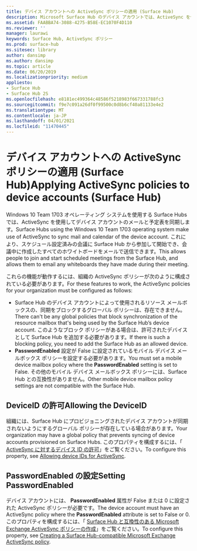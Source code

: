 ```yaml
---
title: デバイス アカウントへの ActiveSync ポリシーの適用 (Surface Hub)
description: Microsoft Surface Hub のデバイス アカウントでは、ActiveSync を使用してメールとカレンダーが同期されます。 これにより、スケジュール設定済みの会議に Surface Hub から参加して開始でき、会議中に作成したすべてのホワイトボードをメールで送信できます。
ms.assetid: FAABBA74-3088-4275-B58E-EC1070F4D110
ms.reviewer: ''
manager: laurawi
keywords: Surface Hub, ActiveSync ポリシー
ms.prod: surface-hub
ms.sitesec: library
author: dansimp
ms.author: dansimp
ms.topic: article
ms.date: 06/20/2019
ms.localizationpriority: medium
appliesto:
- Surface Hub
- Surface Hub 2S
ms.openlocfilehash: e8181ec499364c48586f5218983f667331788fc3
ms.sourcegitcommit: f9e7c091a26df0f99500c0d8b6cf40a81133e4e2
ms.translationtype: MT
ms.contentlocale: ja-JP
ms.lasthandoff: 04/01/2021
ms.locfileid: "11470445"
---
```

# <a name="applying-activesync-policies-to-device-accounts-surface-hub"></a><span data-ttu-id="56e3f-105">デバイス アカウントへの ActiveSync ポリシーの適用 (Surface Hub)</span><span class="sxs-lookup"><span data-stu-id="56e3f-105">Applying ActiveSync policies to device accounts (Surface Hub)</span></span>


<span data-ttu-id="56e3f-106">Windows 10 Team 1703 オペレーティング システムを使用する Surface Hubs では、ActiveSync を使用してデバイス アカウントのメールと予定表を同期します。</span><span class="sxs-lookup"><span data-stu-id="56e3f-106">Surface Hubs using the Windows 10 Team 1703 operating system make use of ActiveSync to sync mail and calendar of the device account.</span></span> <span data-ttu-id="56e3f-107">これにより、スケジュール設定済みの会議に Surface Hub から参加して開始でき、会議中に作成したすべてのホワイトボードをメールで送信できます。</span><span class="sxs-lookup"><span data-stu-id="56e3f-107">This allows people to join and start scheduled meetings from the Surface Hub, and allows them to email any whiteboards they have made during their meeting.</span></span>

<span data-ttu-id="56e3f-108">これらの機能が動作するには、組織の ActiveSync ポリシーが次のように構成されている必要があります。</span><span class="sxs-lookup"><span data-stu-id="56e3f-108">For these features to work, the ActiveSync policies for your organization must be configured as follows:</span></span>

-   <span data-ttu-id="56e3f-109">Surface Hub のデバイス アカウントによって使用されるリソース メールボックスの、同期をブロックするグローバル ポリシーは、存在できません。</span><span class="sxs-lookup"><span data-stu-id="56e3f-109">There can't be any global policies that block synchronization of the resource mailbox that's being used by the Surface Hub’s device account.</span></span> <span data-ttu-id="56e3f-110">このようなブロック ポリシーがある場合は、許可されたデバイスとして Surface Hub を追加する必要があります。</span><span class="sxs-lookup"><span data-stu-id="56e3f-110">If there is such a blocking policy, you need to add the Surface Hub as an allowed device.</span></span>
-   <span data-ttu-id="56e3f-111">**PasswordEnabled** 設定が False に設定されているモバイル デバイス メールボックス ポリシーを設定する必要があります。</span><span class="sxs-lookup"><span data-stu-id="56e3f-111">You must set a mobile device mailbox policy where the **PasswordEnabled** setting is set to False.</span></span> <span data-ttu-id="56e3f-112">その他のモバイル デバイス メールボックス ポリシーには、Surface Hub との互換性がありません。</span><span class="sxs-lookup"><span data-stu-id="56e3f-112">Other mobile device mailbox policy settings are not compatible with the Surface Hub.</span></span>

## <a name="allowing-the-deviceid"></a><span data-ttu-id="56e3f-113">DeviceID の許可</span><span class="sxs-lookup"><span data-stu-id="56e3f-113">Allowing the DeviceID</span></span>

<span data-ttu-id="56e3f-114">組織には、Surface Hub にプロビジョニングされたデバイス アカウントが同期されないようにするグローバル ポリシーが存在している場合があります。</span><span class="sxs-lookup"><span data-stu-id="56e3f-114">Your organization may have a global policy that prevents syncing of device accounts provisioned on Surface Hubs.</span></span> <span data-ttu-id="56e3f-115">このプロパティを構成するには、「 [ActiveSync に対するデバイス ID の許可](appendix-a-powershell-scripts-for-surface-hub.md#allowing-device-ids-for-activesync)」をご覧ください。</span><span class="sxs-lookup"><span data-stu-id="56e3f-115">To configure this property, see [Allowing device IDs for ActiveSync](appendix-a-powershell-scripts-for-surface-hub.md#allowing-device-ids-for-activesync).</span></span>

## <a name="setting-passwordenabled"></a><span data-ttu-id="56e3f-116">PasswordEnabled の設定</span><span class="sxs-lookup"><span data-stu-id="56e3f-116">Setting PasswordEnabled</span></span>

<span data-ttu-id="56e3f-117">デバイス アカウントには、 **PasswordEnabled** 属性が False または 0 に設定された ActiveSync ポリシーが必要です。</span><span class="sxs-lookup"><span data-stu-id="56e3f-117">The device account must have an ActiveSync policy where the **PasswordEnabled** attribute is set to False or 0.</span></span> <span data-ttu-id="56e3f-118">このプロパティを構成するには、「 [Surface Hub と互換性のある Microsoft Exchange ActiveSync ポリシーの作成](appendix-a-powershell-scripts-for-surface-hub.md#create-compatible-as-policy)」をご覧ください。</span><span class="sxs-lookup"><span data-stu-id="56e3f-118">To configure this property, see [Creating a Surface Hub-compatible Microsoft Exchange ActiveSync policy](appendix-a-powershell-scripts-for-surface-hub.md#create-compatible-as-policy).</span></span>

 

 





